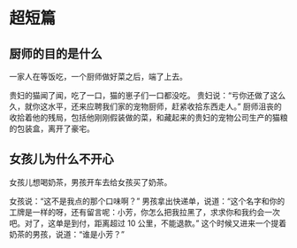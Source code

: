 # 超短篇

## 厨师的目的是什么

一家人在等饭吃，一个厨师做好菜之后，端了上去。

贵妇的猫闻了闻，吃了一口，猫的崽子们一口都没吃。
贵妇说：“亏你还做了这么久，就你这水平，还来应聘我们家的宠物厨师，赶紧收拾东西走人。”
厨师沮丧的收拾着他的残局，包括他刚刚假装做的菜，和藏起来的贵妇的宠物公司生产的猫粮的包装盒，离开了豪宅。

## 女孩儿为什么不开心

女孩儿想喝奶茶，男孩开车去给女孩买了奶茶。

女孩说：“这不是我点的那个口味啊？”
男孩拿出快递单，说道：“这个名字和你的工牌是一样的呀，还有留言呢：小芳，你怎么把我拉黑了，求求你和我约会一次吧。对了，这单是到付，距离超过 10 公里，不能退款。”
这个时候又进来一个提着奶茶的男孩，说道：“谁是小芳？”
